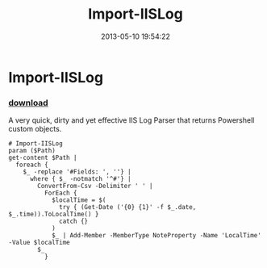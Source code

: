 ﻿---
pid:            4150
parent:         0
children:       
poster:         Nathan Hartley
title:          Import-IISLog
date:           2013-05-10 19:54:22
description:    A very quick, dirty and yet effective IIS Log Parser that returns Powershell custom objects.
format:         posh
---

# Import-IISLog

### [download](4150.ps1)  

A very quick, dirty and yet effective IIS Log Parser that returns Powershell custom objects.

```posh
# Import-IISLog 
param ($Path)
get-content $Path |
  foreach {
    $_ -replace '#Fields: ', ''} |
      where { $_ -notmatch '^#'} |
        ConvertFrom-Csv -Delimiter ' ' |
          ForEach {
            $localTime = $(
              try { (Get-Date ('{0} {1}' -f $_.date, $_.time)).ToLocalTime() }
              catch {}
            )
            $_ | Add-Member -MemberType NoteProperty -Name 'LocalTime' -Value $localTime
	    $_
          }

```
